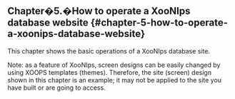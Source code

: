 ## Chapter�5.�How to operate a XooNIps database website {#chapter-5-how-to-operate-a-xoonips-database-website}

This chapter shows the basic operations of a XooNIps database site.

Note: as a feature of XooNIps, screen designs can be easily changed by using XOOPS templates (themes). Therefore, the site (screen) design shown in this chapter is an example; it may not be applied to the site you have built or are going to access.